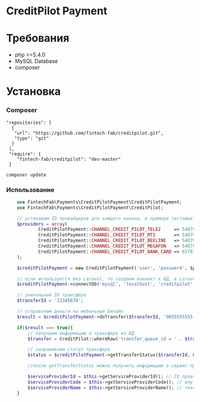 CreditPilot Payment
=========

# Требования

- php >=5.4.0
- MySQL Database
- composer


# Установка

### Composer

	"repositories": [
      {
       "url": "https://github.com/fintech-fab/creditpilot.git",
       "type": "git"
      }
     ],
     "require": {
        "fintech-fab/creditpilot": "dev-master"
     }

	composer update

### Использование

```PHP
	use FintechFab\Payments\CreditPilotPayment\CreditPilotPayment;
	use FintechFab\Payments\CreditPilotPayment\CreditPilot;

	// установим ID провайдеров для каждого канала, в примере тестовые ID
	$providers = array(
    		CreditPilotPayment::CHANNEL_CREDIT_PILOT_TELE2     => 540792152,
    		CreditPilotPayment::CHANNEL_CREDIT_PILOT_MTS       => 540792152,
    		CreditPilotPayment::CHANNEL_CREDIT_PILOT_BEELINE   => 540792152,
    		CreditPilotPayment::CHANNEL_CREDIT_PILOT_MEGAFON   => 540792152,
    		CreditPilotPayment::CHANNEL_CREDIT_PILOT_BANK_CARD => 657871990,
	);

	$creditPilotPayment = new CreditPilotPayment('user', 'password', $providers);

	// если используется без Laravel, то создаем коннект к БД, в Laravel будет использован Eloquent и connectDb() не нужен
	$creditPilotPayment->connectDb('mysql', 'localhost', 'creditpilot', 'creditpilot', 'creditpilot', 'tbl_');

	// уникальный ID трансфера
	$transferId = '12345678';

	// отправляем деньги на мобильный Билайн
	$result = $creditPilotPayment->doTransfer($transferId, '9055555555', CreditPilotPayment::CHANNEL_CREDIT_PILOT_BEELINE, '123');

	if($result === true){
		// получаем информацию о трансфере из БД
		$transfer = CreditPilot::whereRaw('transfer_queue_id = ' . $transferId)->first();

		// запрашиваем статус трансфера
		$status = $creditPilotPayment->getTransferStatus($transferId, CreditPilotPayment::CHANNEL_CREDIT_PILOT_BEELINE, $transfer->bill_number);

		//после getTransferStatus можно получить информацию о сервис-провайдере платежа

		$serviceProviderId = $this->getServiceProviderId(); // ID провайдера в КредитПилоте, для одного провайдера может быть 2 разных ID
        $serviceProviderCode = $this->getServiceProviderCode(); // внутренний код провайдера в библиотеке, всегда 1 код на провайдера
        $serviceProviderName = $this->getServiceProviderName(); // текстовое имя сервис-провайдера
	}

```



